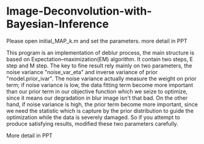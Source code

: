 # Image-Deconvolution-with-Bayesian-Inference
  Please open initial_MAP_k.m and set the parameters.
  more detail in PPT

This program is an implementation of deblur process, the main structure is based on Expectation–maximization(EM) algorithm. It contain two steps, E step and M step.
The key to fine result rely mainly on two parameters, the noise variance "noise_var_eta" and inverse variance of prior "model.prior_ivar". The noise variance actually measure the weight on prior term; if noise variance is low, the data fitting term become more important than our prior term in our objective function which we seize to optimize, since it means our degradation in blur image isn't that bad. On the other hand, if noise variance is high, the prior term become more important, since we need the statistic which is capture by the prior distribution to guide the optimization while the data is severely damaged. So if you attempt to produce satisfying results, modified these two parameters carefully. 

More detail in PPT

